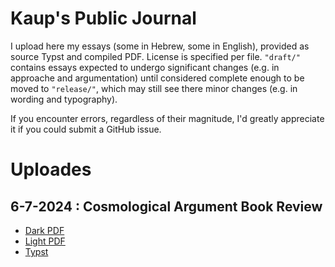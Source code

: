 # Kaup's Public Journal

I upload here my essays (some in Hebrew, some in English), provided as source Typst and compiled PDF. License is specified per file. `"draft/"` contains essays expected to undergo significant changes (e.g. in approache and argumentation) until considered complete enough to be moved to `"release/"`, which may still see there minor changes (e.g. in wording and typography).

If you encounter errors, regardless of their magnitude, I'd greatly appreciate it if you could submit a GitHub issue.

# Uploades

## 6-7-2024 : Cosmological Argument Book Review

- [Dark PDF](https://github.com/TheRealKaup/Journal/blob/f7028c6182bd34765dac4e58381895f50c359a50/draft/cosmological_argument_book_review_dark.pdf)
- [Light PDF](https://github.com/TheRealKaup/Journal/blob/f7028c6182bd34765dac4e58381895f50c359a50/draft/cosmological_argument_book_review_light.pdf)
- [Typst](https://github.com/TheRealKaup/Journal/blob/f7028c6182bd34765dac4e58381895f50c359a50/draft/cosmological_argument_book_review.typ)
